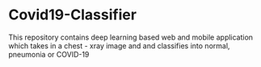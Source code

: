 # Covid19-Classifier
This repository contains deep learning based web and mobile application which takes  in a chest - xray image and and classifies into normal, pneumonia or COVID-19

